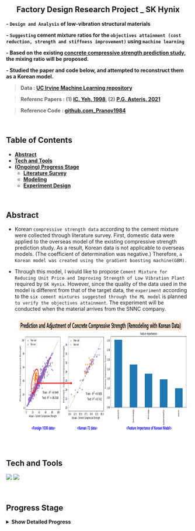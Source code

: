 <h2 align="center">Factory Design Research Project _ SK Hynix</h2>

**- `Design and Analysis` of low-vibration structural materials**

**- `Suggesting` cement mixture ratios for the `objectives attainment (cost reduction, strength and stiffness improvement)` using `machine learning`**   

**- Based on the existing [concrete compressive strength prediction study](https://github.com/P-uyoung/AI-research/tree/master/Concrete), the mixing ratio will be proposed.**

**- Studied the paper and code below, and attempted to reconstruct them as a Korean model.**

> **Data : [UC Irvine Machine Learning repository](https://archive.ics.uci.edu/ml/datasets/concrete+compressive+strength)**

> **Referenc Papers : (1) [IC. Yeh. 1998](https://www.sciencedirect.com/science/article/pii/S0008884698001653),  (2) [P.G. Asteris. 2021](https://www.sciencedirect.com/science/article/pii/S0008884621000983)**

> **Reference Code : [github.com_Pranov1984](https://github.com/Pranov1984/Prediction-of-cement-compressive-strength-using-stacked-ensemble-modelling/blob/master/Concrete%20Compressive%20Strength%20Prediction-V3.ipynb)**

<br/>

## **Table of Contents** 
<b>

- [Abstract](#Abstract)
- [Tech and Tools](#Tech-and-Tools)
- [(Ongoing) Progress Stage](#Progress-Stage)
  - [Literature Survey](#1-Literature-Survey)
  - [Modeling](#2-Modeling)
  - [Experiment Design](#3-Experiment-Design)
  
</b>
<br/>


## **Abstract**
- Korean `compressive strength data` according to the cement mixture were collected through literature survey. First, domestic data were applied to the overseas model of the existing compressive strength prediction study. As a result, Korean data is not applicable to overseas models. (The coefficient of determination was negative.) Therefore, `a Korean model was created using the gradient boosting machine(GBM).`
- Through this model, I would like to propose `Cement Mixture for Reducing Unit Price and Improving Strength of Low Vibration Plant` required by `SK Hynix`. However, since the quality of the data used in the model is different from that of the target data, the `experiment` according to the `six cement mixtures suggested through the ML model` is planned `to verify the objectives attainment`. The experiment will be conducted when the material arrives from the SNNC company.

  <img src="https://github.com/P-uyoung/AI-research/blob/master/SK/Fig/abstract.png" width="921" height="323"/>

<br/>

## **Tech and Tools**
  <span><img src="https://img.shields.io/badge/Python-05122A?style=flat-square&logo=python"/></span>
  <span><img src="https://img.shields.io/badge/ScikitLearn-F7931E?style=flat-square&logo=ScikitLearn&logoColor=white"></span>
  
<br/>

## **Progress Stage**
<details>
<summary><b>Show Detailed Progress</b></summary>
<div markdown="1">

### 1. Literature Survey   
  **"Objective : Proposed Mixing Ratio with Maximum Stiffness(Modulus of Elasticity)"**   
  
> (1) Relationship with `Compressive Strength` and `Dynamic Elastic Modulus`   

> (2) Relationship with `Dynamic Elastic Modulus` and `Yong's Modulus`   

> (3) Changes in `Compressive Strength` According to the Mixing Ratio of `Ferro Nickel Slag(FNS)` and `Dolomite Aggregates`    
<br/>
  
### 2. Modeling  
**I used the following 5 models, and XGBoost is the final model. The model's R^2 is 0.74.**
- SVM
- GBM
- XGBoost
- RF
- Stacking

**Due to the small amount of data, it is difficult to prevent overfitting by placing a valid data set separately. In addition, due to the limitation of data amount, the optimal parameter during gridsearch is not the optimal parameter of the entire model, so it is difficult to adjust the parameter.**
<br/>
  
###3. Experiment Design
  
  
</div>
</details>

<br/>
